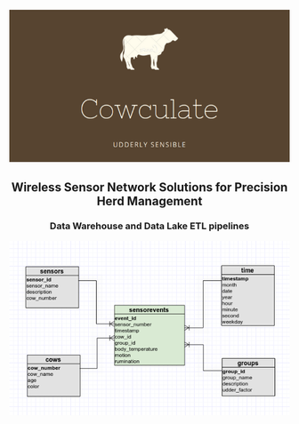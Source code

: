 <p align="center">
    <img src="content/banner.png" />
</p>

## <p align="center">Wireless Sensor Network Solutions for Precision Herd Management</p>
### <p align="center">Data Warehouse and Data Lake ETL pipelines </p>

<p align="center">
    <img src="content/schema.png" />
</p>
